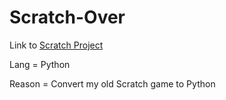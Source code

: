 # Scratch-Over

Link to [Scratch Project](https://scratch.mit.edu/projects/198253712/)

Lang = Python

Reason = Convert my old Scratch game to Python